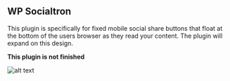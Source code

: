 
WP Socialtron
-------------

This plugin is specifically for fixed mobile social share buttons that float at the bottom of the users browser as they read your content. The plugin will expand on this design.

**This plugin is not finished**

![alt text](https://i.imgur.com/PV3Mfx1.png "Fixed Social Share Buttons For WordPress")
